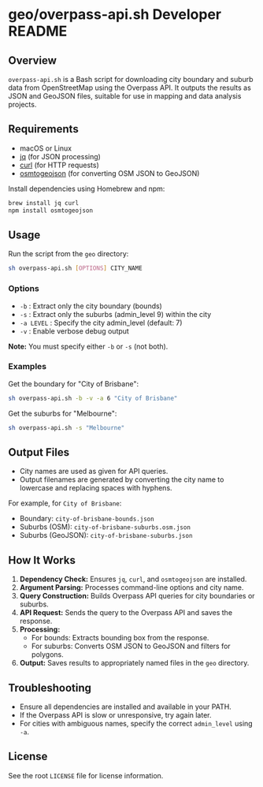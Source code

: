 # geo/overpass-api.sh Developer README

## Overview

`overpass-api.sh` is a Bash script for downloading city boundary and suburb data from OpenStreetMap using the Overpass API. It outputs the results as JSON and GeoJSON files, suitable for use in mapping and data analysis projects.

## Requirements
- macOS or Linux
- [jq](https://stedolan.github.io/jq/) (for JSON processing)
- [curl](https://curl.se/) (for HTTP requests)
- [osmtogeojson](https://github.com/tyrasd/osmtogeojson) (for converting OSM JSON to GeoJSON)

Install dependencies using Homebrew and npm:
```sh
brew install jq curl
npm install osmtogeojson
```

## Usage

Run the script from the `geo` directory:

```sh
sh overpass-api.sh [OPTIONS] CITY_NAME
```

### Options
- `-b` : Extract only the city boundary (bounds)
- `-s` : Extract only the suburbs (admin_level 9) within the city
- `-a LEVEL` : Specify the city admin_level (default: 7)
- `-v` : Enable verbose debug output

**Note:** You must specify either `-b` or `-s` (not both).

### Examples

Get the boundary for "City of Brisbane":
```sh
sh overpass-api.sh -b -v -a 6 "City of Brisbane"
```

Get the suburbs for "Melbourne":
```sh
sh overpass-api.sh -s "Melbourne"
```

## Output Files

- City names are used as given for API queries.
- Output filenames are generated by converting the city name to lowercase and replacing spaces with hyphens.

For example, for `City of Brisbane`:
- Boundary: `city-of-brisbane-bounds.json`
- Suburbs (OSM): `city-of-brisbane-suburbs.osm.json`
- Suburbs (GeoJSON): `city-of-brisbane-suburbs.json`

## How It Works

1. **Dependency Check:** Ensures `jq`, `curl`, and `osmtogeojson` are installed.
2. **Argument Parsing:** Processes command-line options and city name.
3. **Query Construction:** Builds Overpass API queries for city boundaries or suburbs.
4. **API Request:** Sends the query to the Overpass API and saves the response.
5. **Processing:**
   - For bounds: Extracts bounding box from the response.
   - For suburbs: Converts OSM JSON to GeoJSON and filters for polygons.
6. **Output:** Saves results to appropriately named files in the `geo` directory.

## Troubleshooting
- Ensure all dependencies are installed and available in your PATH.
- If the Overpass API is slow or unresponsive, try again later.
- For cities with ambiguous names, specify the correct `admin_level` using `-a`.

## License
See the root `LICENSE` file for license information.
